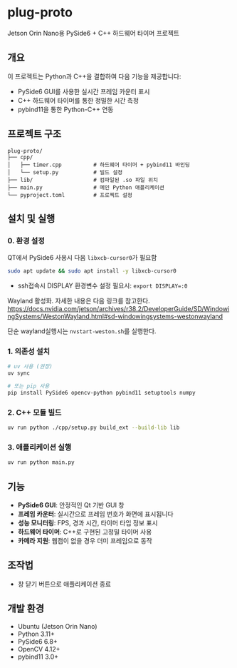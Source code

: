 # plug-proto

Jetson Orin Nano용 PySide6 + C++ 하드웨어 타이머 프로젝트

## 개요
이 프로젝트는 Python과 C++을 결합하여 다음 기능을 제공합니다:
- PySide6 GUI를 사용한 실시간 프레임 카운터 표시
- C++ 하드웨어 타이머를 통한 정밀한 시간 측정
- pybind11을 통한 Python-C++ 연동

## 프로젝트 구조
```
plug-proto/
├── cpp/
│   ├── timer.cpp          # 하드웨어 타이머 + pybind11 바인딩
│   └── setup.py           # 빌드 설정
├── lib/                   # 컴파일된 .so 파일 위치
├── main.py                # 메인 Python 애플리케이션
└── pyproject.toml         # 프로젝트 설정
```

## 설치 및 실행
### 0. 환경 설정
QT에서 PySide6 사용시 다음 `libxcb-cursor0`가 필요함

```bash
sudo apt update && sudo apt install -y libxcb-cursor0
```
- ssh접속시 DISPLAY 환경변수 설정 필요시: `export DISPLAY=:0`

Wayland 활성화. 자세한 내용은 다음 링크를 참고한다.
https://docs.nvidia.com/jetson/archives/r38.2/DeveloperGuide/SD/WindowingSystems/WestonWayland.html#sd-windowingsystems-westonwayland

단순 wayland실행시는 `nvstart-weston.sh`를 실행한다.


### 1. 의존성 설치
```bash
# uv 사용 (권장)
uv sync

# 또는 pip 사용
pip install PySide6 opencv-python pybind11 setuptools numpy
```

### 2. C++ 모듈 빌드
```bash
uv run python ./cpp/setup.py build_ext --build-lib lib
```

### 3. 애플리케이션 실행
```bash
uv run python main.py
```

## 기능
- **PySide6 GUI**: 안정적인 Qt 기반 GUI 창
- **프레임 카운터**: 실시간으로 프레임 번호가 화면에 표시됩니다
- **성능 모니터링**: FPS, 경과 시간, 타이머 타입 정보 표시
- **하드웨어 타이머**: C++로 구현된 고정밀 타이머 사용
- **카메라 지원**: 웹캠이 없을 경우 더미 프레임으로 동작

## 조작법
- 창 닫기 버튼으로 애플리케이션 종료

## 개발 환경
- Ubuntu (Jetson Orin Nano)
- Python 3.11+
- PySide6 6.8+
- OpenCV 4.12+
- pybind11 3.0+
